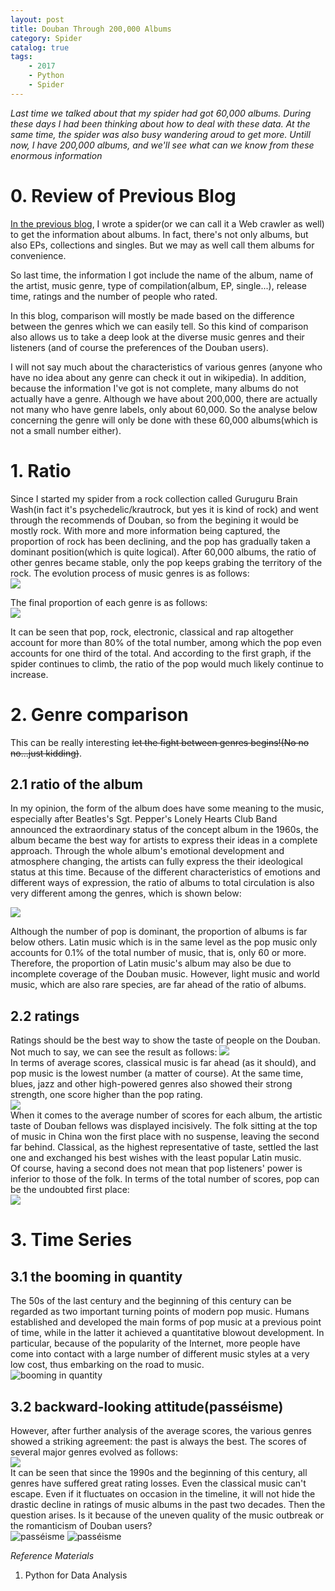 ```yaml
---
layout: post
title: Douban Through 200,000 Albums
category: Spider
catalog: true
tags: 
    - 2017
    - Python
    - Spider
---
```


*Last time we talked about that my spider had got 60,000 albums. During these days I had been thinking about how to deal with these data. At the same time, the spider was also busy wandering aroud to get more. Untill now, I have 200,000 albums, and we'll see what can we know from these enormous information*


# 0. Review of Previous Blog
[In the previous blog](https://donche.github.io/2017/11/06/PythonSpider.html), I wrote a spider(or we can call it a Web crawler as well) to get the information about albums. In fact, there's not only albums, but also EPs, collections and singles. But we may as well call them albums for convenience.    

So last time, the information I got include the name of the album, name of the artist, music genre, type of compilation(album, EP, single...), release time, ratings and the number of people who rated.    

In this blog, comparison will mostly be made based on the difference between the genres which we can easily tell. So this kind of comparison also allows us to take a deep look at the diverse music genres and their listeners (and of course the preferences of the Douban users).

I will not say much about the characteristics of various genres (anyone who have no idea about any genre can check it out in wikipedia). In addition, because the information I've got is not complete, many albums do not actually have a genre. Although we have about 200,000, there are actually not many who have genre labels, only about 60,000. So the analyse below concerning the genre will only be done with these 60,000 albums(which is not a small number either).


# 1. Ratio

Since I started my spider from a rock collection called Guruguru Brain Wash(in fact it's psychedelic/krautrock, but yes it is kind of rock) and went through the recommends of Douban, so from the begining it would be mostly rock. With more and more information being captured, the proportion of rock has been declining, and the pop has gradually taken a dominant position(which is quite logical). After 60,000 albums, the ratio of other genres became stable, only the pop keeps grabing the territory of the rock. The evolution process of music genres is as follows:   
![](https://raw.githubusercontent.com/Donche/en/master/_posts/Python/SpiderAlbumRate.png)     

The final proportion of each genre is as follows:      
![](https://raw.githubusercontent.com/Donche/en/master/_posts/Python/GenreRate.png)

It can be seen that pop, rock, electronic, classical and rap altogether account for more than 80% of the total number, among which the pop even accounts for one third of the total. And according to the first graph, if the spider continues to climb, the ratio of the pop would much likely continue to increase.

# 2. Genre comparison
This can be really interesting  ~~let the fight between genres begins!(No no no...just kidding)~~.  

## 2.1 ratio of the album

In my opinion, the form of the album does have some meaning to the music, especially after Beatles's Sgt. Pepper's Lonely Hearts Club Band announced the extraordinary status of the concept album in the 1960s, the album became the best way for artists to express their ideas in a complete approach. Through the whole album's emotional development and atmosphere changing, the artists can fully express the their ideological status at this time. Because of the different characteristics of emotions and different ways of expression, the ratio of albums to total circulation is also very different among the genres, which is shown below:     

![](https://raw.githubusercontent.com/Donche/en/master/_posts/Python/AlbumRate.png)     

Although the number of pop is dominant, the proportion of albums is far below others. Latin music which is in the same level as the pop music only accounts for 0.1% of the total number of music, that is, only 60 or more. Therefore, the proportion of Latin music's album may also be due to incomplete coverage of the Douban music. However, light music and world music, which are also rare species, are far ahead of the ratio of albums.

## 2.2 ratings
Ratings should be the best way to show the taste of people on the Douban. Not much to say, we can see the result as follows:
![](https://raw.githubusercontent.com/Donche/en/master/_posts/Python/Rating.png)      
In terms of average scores, classical music is far ahead (as it should), and pop music is the lowest number (a matter of course). At the same time, blues, jazz and other high-powered genres also showed their strong strength, one score higher than the pop rating.   
![](https://raw.githubusercontent.com/Donche/en/master/_posts/Python/AverageRating.png)        
When it comes to the average number of scores for each album, the artistic taste of Douban fellows was displayed incisively. The folk sitting at the top of music in China won the first place with no suspense, leaving the second far behind. Classical, as the highest representative of taste, settled the last one and exchanged his best wishes with the least popular Latin music.      
Of course, having a second does not mean that pop listeners' power is inferior to those of the folk. In terms of the total number of scores, pop can be the undoubted first place:    
![](https://raw.githubusercontent.com/Donche/en/master/_posts/Python/RatingNum.png)


# 3. Time Series

## 3.1 the booming in quantity
The 50s of the last century and the beginning of this century can be regarded as two important turning points of modern pop music. Humans established and developed the main forms of pop music at a previous point of time, while in the latter it achieved a quantitative blowout development. In particular, because of the popularity of the Internet, more people have come into contact with a large number of different music styles at a very low cost, thus embarking on the road to music.   
![booming in quantity](https://raw.githubusercontent.com/Donche/en/master/_posts/Python/NumTime.png)       

## 3.2 backward-looking attitude(passéisme)
However, after further analysis of the average scores, the various genres showed a striking agreement: the past is always the best. The scores of several major genres evolved as follows:     
![](https://raw.githubusercontent.com/Donche/Donche.github.io/master/_posts/Python/RatingTime.png)      
It can be seen that since the 1990s and the beginning of this century, all genres have suffered great rating losses. Even the classical music can't escape. Even if it fluctuates on occasion in the timeline, it will not hide the drastic decline in ratings of music albums in the past two decades. Then the question arises. Is it because of the uneven quality of the music outbreak or the romanticism of Douban users?    
![passéisme](https://raw.githubusercontent.com/Donche/en/master/_posts/Python/OldTimes.gif)
![passéisme](https://raw.githubusercontent.com/Donche/en/master/_posts/Python/OldTimes2.gif)

*Reference Materials*
1. Python for Data Analysis